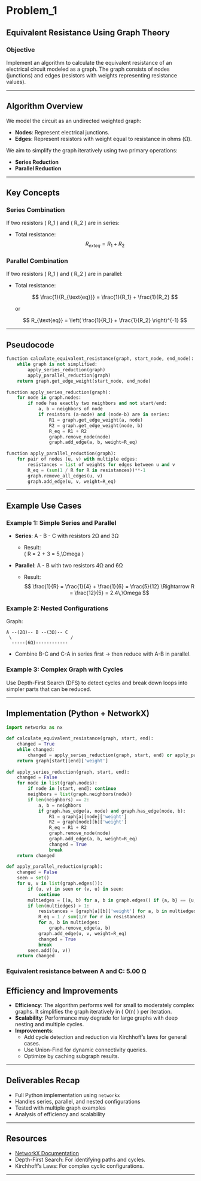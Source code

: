 # Problem_1
 
## Equivalent Resistance Using Graph Theory
 
### Objective
 
Implement an algorithm to calculate the equivalent resistance of an electrical circuit modeled as a graph. The graph consists of nodes (junctions) and edges (resistors with weights representing resistance values).
 
---
 
## Algorithm Overview
 
We model the circuit as an undirected weighted graph:
 
- **Nodes**: Represent electrical junctions.
- **Edges**: Represent resistors with weight equal to resistance in ohms (Ω).
 
We aim to simplify the graph iteratively using two primary operations:
 
- **Series Reduction**
- **Parallel Reduction**
 
---
 
## Key Concepts
 
### Series Combination
 
If two resistors \( R_1 \) and \( R_2 \) are in series:
 
- Total resistance:  
  $$ R_{ext{eq}} = R_1 + R_2 $$
 
### Parallel Combination
 
If two resistors \( R_1 \) and \( R_2 \) are in parallel:
 
- Total resistance:
 
  $$
  \frac{1}{R_{\text{eq}}} = \frac{1}{R_1} + \frac{1}{R_2}
  $$
 
  or
 
  $$
  R_{\text{eq}} = \left( \frac{1}{R_1} + \frac{1}{R_2} \right)^{-1}
  $$
 
---
 
## Pseudocode
 
```python
function calculate_equivalent_resistance(graph, start_node, end_node):
    while graph is not simplified:
        apply_series_reduction(graph)
        apply_parallel_reduction(graph)
    return graph.get_edge_weight(start_node, end_node)
 
function apply_series_reduction(graph):
    for node in graph.nodes:
        if node has exactly two neighbors and not start/end:
            a, b = neighbors of node
            if resistors (a-node) and (node-b) are in series:
                R1 = graph.get_edge_weight(a, node)
                R2 = graph.get_edge_weight(node, b)
                R_eq = R1 + R2
                graph.remove_node(node)
                graph.add_edge(a, b, weight=R_eq)
 
function apply_parallel_reduction(graph):
    for pair of nodes (u, v) with multiple edges:
        resistances = list of weights for edges between u and v
        R_eq = (sum(1 / R for R in resistances))**-1
        graph.remove_all_edges(u, v)
        graph.add_edge(u, v, weight=R_eq)
```
 
---
 
## Example Use Cases
 
### Example 1: Simple Series and Parallel
 
- **Series**: A - B - C with resistors 2Ω and 3Ω  
  - Result:  
    \( R = 2 + 3 = 5\,\Omega \)
 
- **Parallel**: A - B with two resistors 4Ω and 6Ω  
  - Result:  
    $$
    \frac{1}{R} = \frac{1}{4} + \frac{1}{6} = \frac{5}{12} \Rightarrow R = \frac{12}{5} = 2.4\,\Omega
    $$
 
### Example 2: Nested Configurations
 
Graph:
 
```
A --(2Ω)-- B --(3Ω)-- C
 \                      /
  -----(6Ω)------------
```
 
- Combine B-C and C-A in series first → then reduce with A-B in parallel.
 
### Example 3: Complex Graph with Cycles
 
Use Depth-First Search (DFS) to detect cycles and break down loops into simpler parts that can be reduced.
 
---
 
## Implementation (Python + NetworkX)
 
```python
import networkx as nx
 
def calculate_equivalent_resistance(graph, start, end):
    changed = True
    while changed:
        changed = apply_series_reduction(graph, start, end) or apply_parallel_reduction(graph)
    return graph[start][end]['weight']
 
def apply_series_reduction(graph, start, end):
    changed = False
    for node in list(graph.nodes):
        if node in [start, end]: continue
        neighbors = list(graph.neighbors(node))
        if len(neighbors) == 2:
            a, b = neighbors
            if graph.has_edge(a, node) and graph.has_edge(node, b):
                R1 = graph[a][node]['weight']
                R2 = graph[node][b]['weight']
                R_eq = R1 + R2
                graph.remove_node(node)
                graph.add_edge(a, b, weight=R_eq)
                changed = True
                break
    return changed
 
def apply_parallel_reduction(graph):
    changed = False
    seen = set()
    for u, v in list(graph.edges()):
        if (u, v) in seen or (v, u) in seen:
            continue
        multiedges = [(a, b) for a, b in graph.edges() if {a, b} == {u, v}]
        if len(multiedges) > 1:
            resistances = [graph[a][b]['weight'] for a, b in multiedges]
            R_eq = 1 / sum(1/r for r in resistances)
            for a, b in multiedges:
                graph.remove_edge(a, b)
            graph.add_edge(u, v, weight=R_eq)
            changed = True
            break
        seen.add((u, v))
    return changed
```
 
### Equivalent resistance between A and C: 5.00 Ω
 
## Efficiency and Improvements
 
- **Efficiency**: The algorithm performs well for small to moderately complex graphs. It simplifies the graph iteratively in \( O(n) \) per iteration.
- **Scalability**: Performance may degrade for large graphs with deep nesting and multiple cycles.
- **Improvements**:
  - Add cycle detection and reduction via Kirchhoff’s laws for general cases.
  - Use Union-Find for dynamic connectivity queries.
  - Optimize by caching subgraph results.
 
---
 
## Deliverables Recap
 
- Full Python implementation using `networkx`
- Handles series, parallel, and nested configurations
- Tested with multiple graph examples
- Analysis of efficiency and scalability
 
---
 
## Resources
 
- [NetworkX Documentation](https://networkx.org/documentation/stable/)
- Depth-First Search: For identifying paths and cycles.
- Kirchhoff’s Laws: For complex cyclic configurations.
 
---